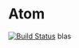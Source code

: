 # Atom

[![Build Status](https://travis-ci.org/JunoLab/Atom.jl.svg?branch=master)](https://travis-ci.org/JunoLab/Atom.jl)
blas
